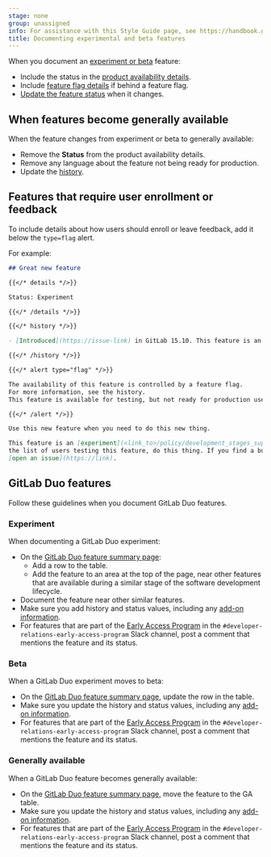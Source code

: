 ```yaml
---
stage: none
group: unassigned
info: For assistance with this Style Guide page, see https://handbook.gitlab.com/handbook/product/ux/technical-writing/#assignments-to-other-projects-and-subjects
title: Documenting experimental and beta features
---
```


When you document an [experiment or beta](../../policy/development_stages_support.md) feature:

- Include the status in the [product availability details](styleguide/availability_details.md#status).
- Include [feature flag details](feature_flags.md) if behind a feature flag.
- [Update the feature status](styleguide/availability_details.md#changed-feature-status) when it changes.

## When features become generally available

When the feature changes from experiment or beta to generally available:

- Remove the **Status** from the product availability details.
- Remove any language about the feature not being ready for production.
- Update the [history](styleguide/availability_details.md#history).

## Features that require user enrollment or feedback

To include details about how users should enroll or leave feedback,
add it below the `type=flag` alert.

For example:

```markdown
## Great new feature

{{</* details */>}}

Status: Experiment

{{</* /details */>}}

{{</* history */>}}

- [Introduced](https://issue-link) in GitLab 15.10. This feature is an [experiment](<link_to>/policy/development_stages_support.md).

{{</* /history */>}}

{{</* alert type="flag" */>}}

The availability of this feature is controlled by a feature flag.
For more information, see the history.
This feature is available for testing, but not ready for production use.

{{</* /alert */>}}

Use this new feature when you need to do this new thing.

This feature is an [experiment](<link_to>/policy/development_stages_support.md). To join
the list of users testing this feature, do this thing. If you find a bug,
[open an issue](https://link).

```

## GitLab Duo features

Follow these guidelines when you document GitLab Duo features.

### Experiment

When documenting a GitLab Duo experiment:

- On the [GitLab Duo feature summary page](../../user/gitlab_duo/feature_summary.md):
  - Add a row to the table.
  - Add the feature to an area at the top of the page, near other features that are available
    during a similar stage of the software development lifecycle.
- Document the feature near other similar features.
- Make sure you add history and status values, including any
  [add-on information](styleguide/availability_details.md#add-ons).
- For features that are part of the [Early Access Program](../../policy/early_access_program/_index.md#add-a-feature-to-the-program)
  in the `#developer-relations-early-access-program` Slack channel,
  post a comment that mentions the feature and its status.

### Beta

When a GitLab Duo experiment moves to beta:

- On the [GitLab Duo feature summary page](../../user/gitlab_duo/feature_summary.md),
  update the row in the table.
- Make sure you update the history and status values, including any
  [add-on information](styleguide/availability_details.md#add-ons).
- For features that are part of the [Early Access Program](../../policy/early_access_program/_index.md#add-a-feature-to-the-program)
  in the `#developer-relations-early-access-program` Slack channel,
  post a comment that mentions the feature and its status.

### Generally available

When a GitLab Duo feature becomes generally available:

- On the [GitLab Duo feature summary page](../../user/gitlab_duo/feature_summary.md),
  move the feature to the GA table.
- Make sure you update the history and status values, including any
  [add-on information](styleguide/availability_details.md#add-ons).
- For features that are part of the [Early Access Program](../../policy/early_access_program/_index.md#add-a-feature-to-the-program)
  in the `#developer-relations-early-access-program` Slack channel,
  post a comment that mentions the feature and its status.
